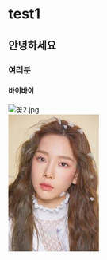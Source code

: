 # test1  
## 안녕하세요  
### 여러분  
#### 바이바이  
![꽃2.jpg](https://github.com/pseyoung/test1/blob/master/%EA%BD%832.jpg)  
[![](https://github.com/pseyoung/test1/blob/master/%ED%83%9C%EC%97%B0.jfif)  ](https://youtu.be/1exxA_zg_-0)

